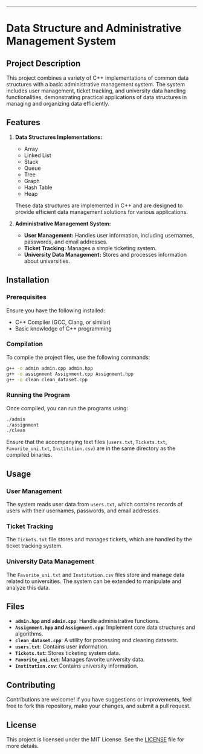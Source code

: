 
---

# Data Structure and Administrative Management System

## Project Description

This project combines a variety of C++ implementations of common data structures with a basic administrative management system. The system includes user management, ticket tracking, and university data handling functionalities, demonstrating practical applications of data structures in managing and organizing data efficiently.

## Features

1. **Data Structures Implementations:**
   - Array
   - Linked List
   - Stack
   - Queue
   - Tree
   - Graph
   - Hash Table
   - Heap

   These data structures are implemented in C++ and are designed to provide efficient data management solutions for various applications.

2. **Administrative Management System:**
   - **User Management:** Handles user information, including usernames, passwords, and email addresses.
   - **Ticket Tracking:** Manages a simple ticketing system.
   - **University Data Management:** Stores and processes information about universities.

## Installation

### Prerequisites

Ensure you have the following installed:

- C++ Compiler (GCC, Clang, or similar)
- Basic knowledge of C++ programming

### Compilation

To compile the project files, use the following commands:

```bash
g++ -o admin admin.cpp admin.hpp
g++ -o assignment Assignment.cpp Assignment.hpp
g++ -o clean clean_dataset.cpp
```

### Running the Program

Once compiled, you can run the programs using:

```bash
./admin
./assignment
./clean
```

Ensure that the accompanying text files (`users.txt`, `Tickets.txt`, `Favorite_uni.txt`, `Institution.csv`) are in the same directory as the compiled binaries.

## Usage

### User Management

The system reads user data from `users.txt`, which contains records of users with their usernames, passwords, and email addresses.

### Ticket Tracking

The `Tickets.txt` file stores and manages tickets, which are handled by the ticket tracking system.

### University Data Management

The `Favorite_uni.txt` and `Institution.csv` files store and manage data related to universities. The system can be extended to manipulate and analyze this data.

## Files

- **`admin.hpp` and `admin.cpp`**: Handle administrative functions.
- **`Assignment.hpp` and `Assignment.cpp`**: Implement core data structures and algorithms.
- **`clean_dataset.cpp`**: A utility for processing and cleaning datasets.
- **`users.txt`**: Contains user information.
- **`Tickets.txt`**: Stores ticketing system data.
- **`Favorite_uni.txt`**: Manages favorite university data.
- **`Institution.csv`**: Contains university information.

## Contributing

Contributions are welcome! If you have suggestions or improvements, feel free to fork this repository, make your changes, and submit a pull request.

## License

This project is licensed under the MIT License. See the [LICENSE](LICENSE) file for more details.
